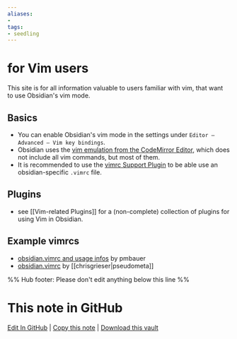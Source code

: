 ```yaml
---
aliases: 
- 
tags:
- seedling
---
```


# for Vim users

This site is for all information valuable to users familiar with vim, that want to use Obsidian's vim mode. 

## Basics
- You can enable Obsidian's vim mode in the settings under `Editor – Advanced – Vim key bindings`.
- Obsidian uses the [vim emulation from the CodeMirror Editor](https://github.com/replit/codemirror-vim), which does not include all vim commands, but most of them.
- It is recommended to use the [vimrc Support Plugin](https://obsidian.md/plugins?id=obsidian-vimrc-support) to be able use an obsidian-specific `.vimrc` file.

## Plugins
- see [[Vim-related Plugins]] for a (non-complete) collection of plugins for using Vim in Obsidian.

## Example vimrcs
- [obsidian.vimrc and usage infos](https://bauer.codes/notes/Obsidian#Obsidian+vim+window+controls) by pmbauer
- [obsidian.vimrc](https://github.com/chrisgrieser/.config/blob/main/obsidian/obsidian.vimrc) by [[chrisgrieser|pseudometa]]

%% Hub footer: Please don't edit anything below this line %%

# This note in GitHub

<span class="git-footer">[Edit In GitHub](https://github.dev/obsidian-community/obsidian-hub/blob/main/04%20-%20Guides%2C%20Workflows%2C%20%26%20Courses/for%20Vim%20users.md "git-hub-edit-note") | [Copy this note](https://raw.githubusercontent.com/obsidian-community/obsidian-hub/main/04%20-%20Guides%2C%20Workflows%2C%20%26%20Courses/for%20Vim%20users.md "git-hub-copy-note") | [Download this vault](https://github.com/obsidian-community/obsidian-hub/archive/refs/heads/main.zip "git-hub-download-vault") </span>
